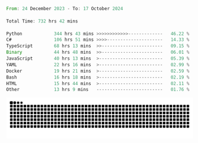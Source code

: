 <!--START_SECTION:waka-->

```rust
From: 24 December 2023 - To: 17 October 2024

Total Time: 732 hrs 42 mins

Python            344 hrs 43 mins >>>>>>>>>>>>-------------   46.22 %
C#                106 hrs 51 mins >>>>---------------------   14.33 %
TypeScript        68 hrs 13 mins  >>-----------------------   09.15 %
Binary            44 hrs 48 mins  >>-----------------------   06.01 %
JavaScript        40 hrs 13 mins  >------------------------   05.39 %
YAML              22 hrs 16 mins  >------------------------   02.99 %
Docker            19 hrs 21 mins  >------------------------   02.59 %
Bash              16 hrs 18 mins  >------------------------   02.19 %
HTML              15 hrs 44 mins  >------------------------   02.11 %
Other             13 hrs 9 mins   -------------------------   01.76 %
```

<!--END_SECTION:waka-->


<picture>
  <source media="(prefers-color-scheme: dark)" srcset="https://raw.githubusercontent.com/jeerawut97/jeerawut97/output/github-contribution-grid-snake.svg">
  <img alt="github contribution grid snake animation" src="https://raw.githubusercontent.com/jeerawut97/jeerawut97/output/github-contribution-grid-snake.svg">
</picture>
